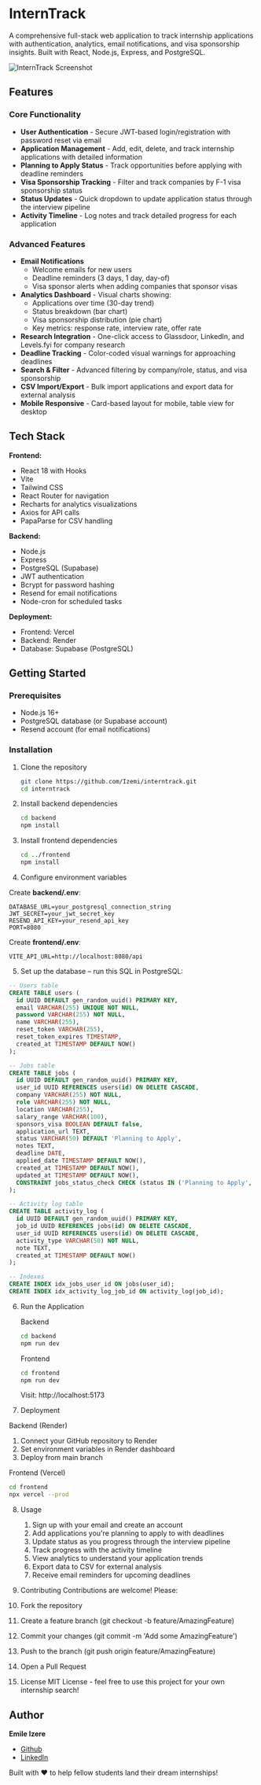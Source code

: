 # InternTrack 

A comprehensive full-stack web application to track internship applications with authentication, analytics, email notifications, and visa sponsorship insights. Built with React, Node.js, Express, and PostgreSQL.

![InternTrack Screenshot](./apptracker.png)

## Features

### Core Functionality
- **User Authentication** - Secure JWT-based login/registration with password reset via email
- **Application Management** - Add, edit, delete, and track internship applications with detailed information
- **Planning to Apply Status** - Track opportunities before applying with deadline reminders
- **Visa Sponsorship Tracking** - Filter and track companies by F-1 visa sponsorship status
- **Status Updates** - Quick dropdown to update application status through the interview pipeline
- **Activity Timeline** - Log notes and track detailed progress for each application

### Advanced Features
- **Email Notifications**  
  - Welcome emails for new users  
  - Deadline reminders (3 days, 1 day, day-of)  
  - Visa sponsor alerts when adding companies that sponsor visas  
- **Analytics Dashboard** - Visual charts showing:  
  - Applications over time (30-day trend)  
  - Status breakdown (bar chart)  
  - Visa sponsorship distribution (pie chart)  
  - Key metrics: response rate, interview rate, offer rate  
- **Research Integration** - One-click access to Glassdoor, LinkedIn, and Levels.fyi for company research  
- **Deadline Tracking** - Color-coded visual warnings for approaching deadlines  
- **Search & Filter** - Advanced filtering by company/role, status, and visa sponsorship  
- **CSV Import/Export** - Bulk import applications and export data for external analysis  
- **Mobile Responsive** - Card-based layout for mobile, table view for desktop  

## Tech Stack

**Frontend:**
- React 18 with Hooks  
- Vite  
- Tailwind CSS  
- React Router for navigation  
- Recharts for analytics visualizations  
- Axios for API calls  
- PapaParse for CSV handling  

**Backend:**
- Node.js  
- Express  
- PostgreSQL (Supabase)  
- JWT authentication  
- Bcrypt for password hashing  
- Resend for email notifications  
- Node-cron for scheduled tasks  

**Deployment:**
- Frontend: Vercel  
- Backend: Render  
- Database: Supabase (PostgreSQL)  

## Getting Started

### Prerequisites
- Node.js 16+  
- PostgreSQL database (or Supabase account)  
- Resend account (for email notifications)  

### Installation

1. Clone the repository
   ```bash
   git clone https://github.com/Izemi/interntrack.git
   cd interntrack
   ```

2. Install backend dependencies
   ```bash
   cd backend
   npm install
   ```
   
3. Install frontend dependencies
   ```bash
   cd ../frontend
   npm install
   ```
   
4. Configure environment variables

Create **backend/.env**:
```env
DATABASE_URL=your_postgresql_connection_string
JWT_SECRET=your_jwt_secret_key
RESEND_API_KEY=your_resend_api_key
PORT=8080
```

Create **frontend/.env**:
```env
VITE_API_URL=http://localhost:8080/api
```

5. Set up the database – run this SQL in PostgreSQL:
```sql
-- Users table
CREATE TABLE users (
  id UUID DEFAULT gen_random_uuid() PRIMARY KEY,
  email VARCHAR(255) UNIQUE NOT NULL,
  password VARCHAR(255) NOT NULL,
  name VARCHAR(255),
  reset_token VARCHAR(255),
  reset_token_expires TIMESTAMP,
  created_at TIMESTAMP DEFAULT NOW()
);

-- Jobs table
CREATE TABLE jobs (
  id UUID DEFAULT gen_random_uuid() PRIMARY KEY,
  user_id UUID REFERENCES users(id) ON DELETE CASCADE,
  company VARCHAR(255) NOT NULL,
  role VARCHAR(255) NOT NULL,
  location VARCHAR(255),
  salary_range VARCHAR(100),
  sponsors_visa BOOLEAN DEFAULT false,
  application_url TEXT,
  status VARCHAR(50) DEFAULT 'Planning to Apply',
  notes TEXT,
  deadline DATE,
  applied_date TIMESTAMP DEFAULT NOW(),
  created_at TIMESTAMP DEFAULT NOW(),
  updated_at TIMESTAMP DEFAULT NOW(),
  CONSTRAINT jobs_status_check CHECK (status IN ('Planning to Apply', 'Applied', 'Online Assessment', 'Phone Screen', 'Final Round', 'Offer', 'Rejected'))
);

-- Activity log table
CREATE TABLE activity_log (
  id UUID DEFAULT gen_random_uuid() PRIMARY KEY,
  job_id UUID REFERENCES jobs(id) ON DELETE CASCADE,
  user_id UUID REFERENCES users(id) ON DELETE CASCADE,
  activity_type VARCHAR(50) NOT NULL,
  note TEXT,
  created_at TIMESTAMP DEFAULT NOW()
);

-- Indexes
CREATE INDEX idx_jobs_user_id ON jobs(user_id);
CREATE INDEX idx_activity_log_job_id ON activity_log(job_id);
```

6. Run the Application

    Backend
     ```bash
     cd backend
     npm run dev
     ```

     Frontend
     ```bash
     cd frontend
     npm run dev
     ```
  
    Visit: http://localhost:5173
7. Deployment

  Backend (Render)

  1. Connect your GitHub repository to Render
  2. Set environment variables in Render dashboard
  3. Deploy from main branch

  Frontend (Vercel)
  ```bash
  cd frontend
  npx vercel --prod
  ```

8. Usage
   1. Sign up with your email and create an account
   2. Add applications you're planning to apply to with deadlines
   3. Update status as you progress through the interview pipeline
   4. Track progress with the activity timeline
   5. View analytics to understand your application trends
   6. Export data to CSV for external analysis
   7. Receive email reminders for upcoming deadlines

9. Contributing
Contributions are welcome! Please:
  1. Fork the repository
  2. Create a feature branch (git checkout -b feature/AmazingFeature)
  3. Commit your changes (git commit -m 'Add some AmazingFeature')
  4. Push to the branch (git push origin feature/AmazingFeature)
  5. Open a Pull Request

10. License
MIT License - feel free to use this project for your own internship search!

## Author

**Emile Izere**

- [Github](https://github.com/Izemi) 
- [LinkedIn](https://www.linkedin.com/in/emile-izere-886432267/)


Built with ❤️ to help fellow students land their dream internships!

